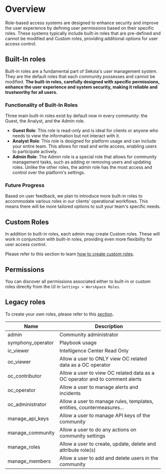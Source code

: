 # Overview

Role-based access systems are designed to enhance security and improve the user experience by defining user permissions based on their specific roles. These systems typically include built-in roles that are pre-defined and cannot be modified and Custom roles, providing additional options for user access control.

## Built-In roles

Built-in roles are a fundamental part of Sekoia's user management system. They are the default roles that each community possesses and cannot be modified. **The built-in roles, carefully designed with specific permissions, enhance the user experience and system security, making it reliable and trustworthy for all users.**

### Functionality of Built-In Roles

Three main built-in roles exist by default now in every community: the Guest, the Analyst, and the Admin role.

-   **Guest Role**: This role is read-only and is ideal for clients or anyone who needs to view the information but not interact with it.
-   **Analyst Role**: This role is designed for platform usage and can include your entire team. This allows for read and write access, enabling users to participate actively.
-   **Admin Role**: The Admin role is a special role that allows for community management tasks, such as adding or removing users and updating roles. Unlike the other roles, the admin role has the most access and control over the platform's settings.

### Future Progress

Based on user feedback, we plan to introduce more built-in roles to accommodate various roles in our clients' operational workflows. This means there will be more tailored options to suit your team's specific needs.

## Custom Roles

In addition to built-in roles, each admin may create Custom roles. These will work in conjunction with built-in roles, providing even more flexibility for user access control.

Please refer to this section to learn [how to create custom roles](custom_roles.md).  

## Permissions

You can discover all permissions associated either to built-in or custom roles directly from the UI in `Settings > Worskpace Roles`. 

## Legacy roles

To create your own roles, please refer to this [section](https://docs.sekoia.io/getting_started/manage_users/#create-custom-roles).

| Name              | Description                                                                 |
| ----------------- | --------------------------------------------------------------------------- |
| admin             | Community administrator                                                     |
| symphony_operator | Playbook usage                                                              |
| ic_viewer         | Intelligence Center Read Only                                               |
| oc_viewer         | Allow a user to ONLY view OC related data as a OC operator                  |
| oc_contributor    | Allow a user to view OC related data as a OC operator and to comment alerts |
| oc_operator       | Allow a user to manage alerts and incidents                                 |
| oc_administrator  | Allow a user to manage rules, templates, entities, countermeasures...       |
| manage_api_keys   | Allow a user to manage API keys of the community                            |
| manage_community  | Allow a user to do any actions on community settings                        |
| manage_roles      | Allow a user to create, update, delete and attribute role(s)                |
| manage_members    | Allow a user to add and delete users in the community                       |
